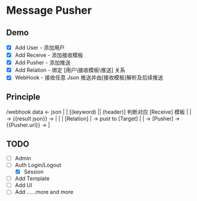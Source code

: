 # Message Pusher

## Demo

- [x] Add User - 添加用户
- [x] Add Receive - 添加接收模板
- [x] Add Pusher - 添加推送
- [x] Add Relation - 绑定 [用户\接收模板\推送] 关系
- [x] WebHook - 接收任意 Json 推送并由[接收模板]解析及后续推送

## Principle

/webhook    data    <-    json
            |
            |
 [(keyword) || (header)] 
 判断对应 [Receive] 模板
            |
            |    ->    {{result json}}    ->               |
            |                                              |
        [Relation]                                         |    ->    pust to [Target]
            |                                              |
            ->    [Pusher]    ->    {{Pusher.url}}   ->    |

## TODO

- [ ] Admin
- [ ] Auth Login/Logout
  - [x] Session
- [ ] Add Template
- [ ] Add UI
- [ ] Add ......more and more